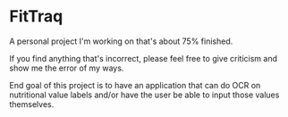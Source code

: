 # FitTraq
A personal project I'm working on that's about 75% finished.

If you find anything that's incorrect, please feel free to give criticism and show me the error of my ways.

End goal of this project is to have an application that can do OCR on nutritional value labels and/or have the user be able to input those
values themselves. 
